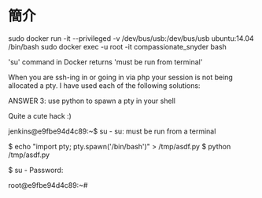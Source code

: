 # 簡介
sudo docker run -it --privileged -v /dev/bus/usb:/dev/bus/usb ubuntu:14.04 /bin/bash
sudo docker exec -u root -it compassionate_snyder bash




'su' command in Docker returns 'must be run from terminal'

When you are ssh-ing in or going in via php your session is not being allocated a pty. I have used each of the following solutions:

ANSWER 3: use python to spawn a pty in your shell

Quite a cute hack :)

jenkins@e9fbe94d4c89:~$ su -
su: must be run from a terminal

$ echo "import pty; pty.spawn('/bin/bash')" > /tmp/asdf.py
$ python /tmp/asdf.py

$ su -
Password:

root@e9fbe94d4c89:~#
